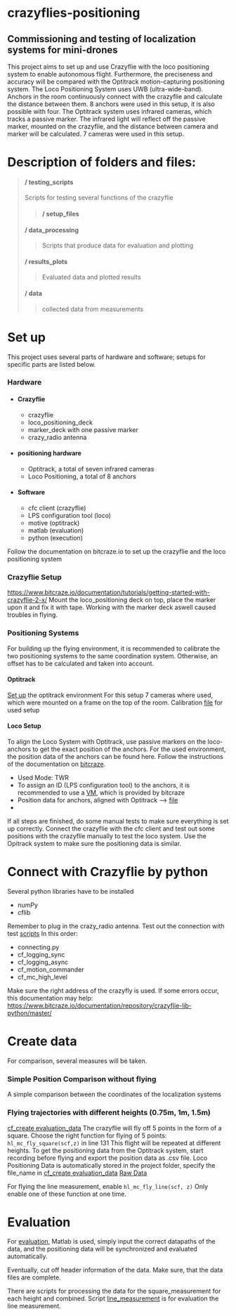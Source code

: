 # crazyflies-positioning
## Commissioning and testing of localization systems for mini-drones

This project aims to set up and use Crazyflie with the loco positioning system to enable autonomous flight.
Furthermore, the preciseness and accuracy will be compared with the Optitrack motion-capturing positioning system.
The Loco Positioning System uses UWB (ultra-wide-band). Anchors in the room continuously connect with the crazyflie and calculate the distance between them. 
8 anchors were used in this setup, it is also possible with four.
The Optitrack system uses infrared cameras, which tracks a passive marker. The infrared light will reflect off the passive marker, mounted on the crazyflie, and the distance between camera and marker will be calculated.
7 cameras were used in this setup.

# Description of folders and files:
> #### / testing_scripts
>Scripts for testing several functions of the crazyflie
>> #### / setup_files
> #### / data_processing
>> Scripts that produce data for evaluation and plotting
> #### / results_plots
>> Evaluated data and plotted results
> #### / data
>> collected data from measurements

# Set up
This project uses several parts of hardware and software; setups for specific parts are listed below.
### Hardware 
* #### Crazyflie
   * crazyflie     
   * loco_positioning_deck
   * marker_deck with one passive marker
   * crazy_radio antenna
* #### positioning hardware
   * Optitrack, a total of seven infrared cameras
   * Loco Positioning, a total of 8 anchors
* #### Software
   * cfc client (crazyflie)
   * LPS configuration tool (loco)
   * motive (optitrack)
   * matlab (evaluation)
   * python (execution)

Follow the documentation on bitcraze.io to set up the crazyflie and the loco positioning system
### Crazyflie Setup
https://www.bitcraze.io/documentation/tutorials/getting-started-with-crazyflie-2-x/
Mount the loco_positioning deck on top, place the marker upon it and fix it with tape. 
Working with the marker deck aswell caused troubles in flying. 
### Positioning Systems
For building up the flying environment, it is recommended to calibrate the two positioning systems to the same coordination system. Otherwise, an offset has to be calculated and taken into account.
#### Optitrack
[Set up](https://docs.optitrack.com/quick-start-guides/quick-start-guide-getting-started) the optitrack environment For this setup 7 cameras where used, which were mounted on a frame on the top of the room.
Calibration [file](setup_files/Calibration_Excellent_MeanErr_0.626_mm_2023-05-31_9.cal) for used setup

#### Loco Setup
To align the Loco System with Optitrack, use passive markers on the loco-anchors to get the exact position of the anchors. 
For the used environment, the position data of the anchors can be found here.
Follow the instructions of the documentation on [bitcraze](https://www.bitcraze.io/documentation/tutorials/getting-started-with-loco-positioning-system/).
- Used Mode: TWR
- To assign an ID (LPS configuration tool) to the anchors, it is recommended to use a [VM](https://github.com/bitcraze/bitcraze-vm/releases/), which is provided by bitcraze
- Position data for anchors, aligned with Optitrack --> [file](setup_files/anchor-position_optitrack.yaml) 
- 
If all steps are finished, do some manual tests to make sure everything is set up correctly.
Connect the crazyflie with the cfc client and test out some positions with the crazyflie manually to test the loco system.
Use the Opitrack system to make sure the positioning data is similar.

# Connect with Crazyflie by python
Several python libraries have to be installed
- numPy
- cflib

Remember to plug in the crazy_radio antenna.
Test out the connection with test [scripts](/testingScripts)
In this order: 
- connecting.py
- cf_logging_sync
- cf_logging_async
- cf_motion_commander
- cf_mc_high_level

Make sure the right address of the crazyfly is used.
If some errors occur, this documentation may help:
https://www.bitcraze.io/documentation/repository/crazyflie-lib-python/master/

# Create data
For comparison, several measures will be taken.
### Simple Position Comparison without flying
A simple comparison between the coordinates of the localization systems

### Flying trajectories with different heights (0.75m, 1m, 1.5m)
[cf_create evaluation_data](/testingScripts/cf_create_evaluation_data.py) 
The crazyflie will fly off 5 points in the form of a square.
Choose the right function for flying of 5 points: ``` hl_mc_fly_square(scf,z) ``` in line 131
This flight will be repeated at different heights.
To get the positioning data from the Optitrack system, start recording before flying and export the position data as .csv file.
Loco Positioning Data is automatically stored in the project folder, specify the file_name in [cf_create evaluation_data](/testingScripts/cf_create_evaluation_data.py) 
[Raw Data](/data/square_measurements/)

For flying the line measurement, enable ``` hl_mc_fly_line(scf, z) ``` 
Only enable one of these function at one time.


# Evaluation
For [evaluation](/data_processing/), Matlab is used, simply input the correct datapaths of the data, and the positioning data will be synchronized and evaluated automatically.

Eventually, cut off header information of the data.
Make sure, that the data files are complete.

There are scripts for processing the data for the square_measurement for each height and combined. Script [line_measurement](/data_processing/line_measurement.m) is for evaluation the line measurement.





